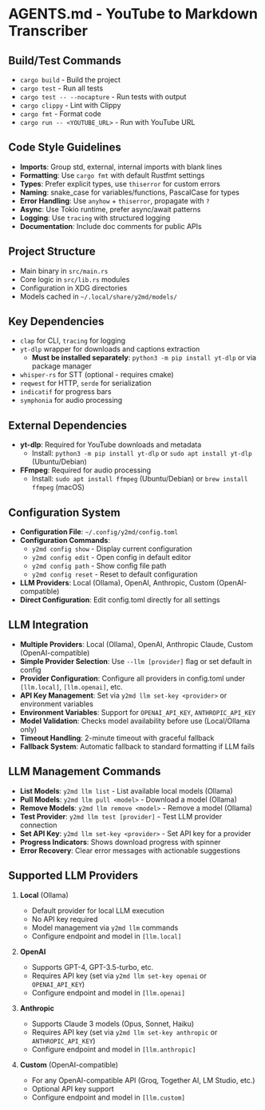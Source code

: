 # AGENTS.md - YouTube to Markdown Transcriber

## Build/Test Commands
- `cargo build` - Build the project
- `cargo test` - Run all tests
- `cargo test -- --nocapture` - Run tests with output
- `cargo clippy` - Lint with Clippy
- `cargo fmt` - Format code
- `cargo run -- <YOUTUBE_URL>` - Run with YouTube URL

## Code Style Guidelines
- **Imports**: Group std, external, internal imports with blank lines
- **Formatting**: Use `cargo fmt` with default Rustfmt settings
- **Types**: Prefer explicit types, use `thiserror` for custom errors
- **Naming**: snake_case for variables/functions, PascalCase for types
- **Error Handling**: Use `anyhow` + `thiserror`, propagate with `?`
- **Async**: Use Tokio runtime, prefer async/await patterns
- **Logging**: Use `tracing` with structured logging
- **Documentation**: Include doc comments for public APIs

## Project Structure
- Main binary in `src/main.rs`
- Core logic in `src/lib.rs` modules
- Configuration in XDG directories
- Models cached in `~/.local/share/y2md/models/`

## Key Dependencies
- `clap` for CLI, `tracing` for logging
- `yt-dlp` wrapper for downloads and captions extraction
  - **Must be installed separately**: `python3 -m pip install yt-dlp` or via package manager
- `whisper-rs` for STT (optional - requires cmake)
- `reqwest` for HTTP, `serde` for serialization
- `indicatif` for progress bars
- `symphonia` for audio processing

## External Dependencies
- **yt-dlp**: Required for YouTube downloads and metadata
  - Install: `python3 -m pip install yt-dlp` or `sudo apt install yt-dlp` (Ubuntu/Debian)
- **FFmpeg**: Required for audio processing
  - Install: `sudo apt install ffmpeg` (Ubuntu/Debian) or `brew install ffmpeg` (macOS)

## Configuration System
- **Configuration File**: `~/.config/y2md/config.toml`
- **Configuration Commands**: 
  - `y2md config show` - Display current configuration
  - `y2md config edit` - Open config in default editor
  - `y2md config path` - Show config file path
  - `y2md config reset` - Reset to default configuration
- **LLM Providers**: Local (Ollama), OpenAI, Anthropic, Custom (OpenAI-compatible)
- **Direct Configuration**: Edit config.toml directly for all settings

## LLM Integration
- **Multiple Providers**: Local (Ollama), OpenAI, Anthropic Claude, Custom (OpenAI-compatible)
- **Simple Provider Selection**: Use `--llm [provider]` flag or set default in config
- **Provider Configuration**: Configure all providers in config.toml under `[llm.local]`, `[llm.openai]`, etc.
- **API Key Management**: Set via `y2md llm set-key <provider>` or environment variables
- **Environment Variables**: Support for `OPENAI_API_KEY`, `ANTHROPIC_API_KEY`
- **Model Validation**: Checks model availability before use (Local/Ollama only)
- **Timeout Handling**: 2-minute timeout with graceful fallback
- **Fallback System**: Automatic fallback to standard formatting if LLM fails

## LLM Management Commands
- **List Models**: `y2md llm list` - List available local models (Ollama)
- **Pull Models**: `y2md llm pull <model>` - Download a model (Ollama)
- **Remove Models**: `y2md llm remove <model>` - Remove a model (Ollama)
- **Test Provider**: `y2md llm test [provider]` - Test LLM provider connection
- **Set API Key**: `y2md llm set-key <provider>` - Set API key for a provider
- **Progress Indicators**: Shows download progress with spinner
- **Error Recovery**: Clear error messages with actionable suggestions

## Supported LLM Providers
1. **Local** (Ollama)
   - Default provider for local LLM execution
   - No API key required
   - Model management via `y2md llm` commands
   - Configure endpoint and model in `[llm.local]`
   
2. **OpenAI**
   - Supports GPT-4, GPT-3.5-turbo, etc.
   - Requires API key (set via `y2md llm set-key openai` or `OPENAI_API_KEY`)
   - Configure endpoint and model in `[llm.openai]`
   
3. **Anthropic**
   - Supports Claude 3 models (Opus, Sonnet, Haiku)
   - Requires API key (set via `y2md llm set-key anthropic` or `ANTHROPIC_API_KEY`)
   - Configure endpoint and model in `[llm.anthropic]`
   
4. **Custom** (OpenAI-compatible)
   - For any OpenAI-compatible API (Groq, Together AI, LM Studio, etc.)
   - Optional API key support
   - Configure endpoint and model in `[llm.custom]`